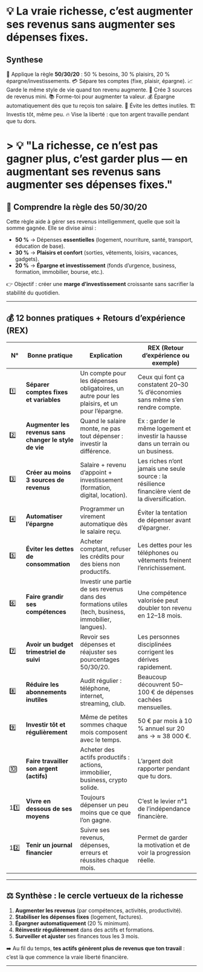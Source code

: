 
# 💡 **La vraie richesse**, c’est **augmenter ses revenus sans augmenter ses dépenses fixes**.

##  Synthese

🧭 Applique la règle **50/30/20** : 50 % besoins, 30 % plaisirs, 20 % épargne/investissements.
💳 Sépare tes comptes (fixe, plaisir, épargne).
📈 Garde le même style de vie quand ton revenu augmente.
💼 Crée 3 sources de revenus mini.
📚 Forme-toi pour augmenter ta valeur.
💰 Épargne automatiquement dès que tu reçois ton salaire.
🚫 Évite les dettes inutiles.
🏗️ Investis tôt, même peu.
🔥 Vise la liberté : que ton argent travaille pendant que tu dors.


# > 💡 **"La richesse, ce n’est pas gagner plus, c’est garder plus — en augmentant ses revenus sans augmenter ses dépenses fixes."**



## 🌱 Comprendre la règle des 50/30/20

Cette règle aide à gérer ses revenus intelligemment, quelle que soit la somme gagnée.
Elle se divise ainsi :

* **50 %** → Dépenses **essentielles** (logement, nourriture, santé, transport, éducation de base).
* **30 %** → **Plaisirs et confort** (sorties, vêtements, loisirs, vacances, gadgets).
* **20 %** → **Épargne et investissement** (fonds d’urgence, business, formation, immobilier, bourse, etc.).

👉 Objectif : créer une **marge d’investissement** croissante sans sacrifier la stabilité du quotidien.

---

## 💰 12 bonnes pratiques + Retours d’expérience (REX)

| N°   | Bonne pratique                                         | Explication                                                                                          | REX (Retour d’expérience ou exemple)                                                             |
| ---- | ------------------------------------------------------ | ---------------------------------------------------------------------------------------------------- | ------------------------------------------------------------------------------------------------ |
| 1️⃣  | **Séparer comptes fixes et variables**                 | Un compte pour les dépenses obligatoires, un autre pour les plaisirs, et un pour l’épargne.          | Ceux qui font ça constatent 20–30 % d’économies sans même s’en rendre compte.                    |
| 2️⃣  | **Augmenter les revenus sans changer le style de vie** | Quand le salaire monte, ne pas tout dépenser : investir la différence.                               | Ex : garder le même logement et investir la hausse dans un terrain ou un business.               |
| 3️⃣  | **Créer au moins 3 sources de revenus**                | Salaire + revenu d’appoint + investissement (formation, digital, location).                          | Les riches n’ont jamais une seule source : la résilience financière vient de la diversification. |
| 4️⃣  | **Automatiser l’épargne**                              | Programmer un virement automatique dès le salaire reçu.                                              | Éviter la tentation de dépenser avant d’épargner.                                                |
| 5️⃣  | **Éviter les dettes de consommation**                  | Acheter comptant, refuser les crédits pour des biens non productifs.                                 | Les dettes pour les téléphones ou vêtements freinent l’enrichissement.                           |
| 6️⃣  | **Faire grandir ses compétences**                      | Investir une partie de ses revenus dans des formations utiles (tech, business, immobilier, langues). | Une compétence valorisée peut doubler ton revenu en 12–18 mois.                                  |
| 7️⃣  | **Avoir un budget trimestriel de suivi**               | Revoir ses dépenses et réajuster ses pourcentages 50/30/20.                                          | Les personnes disciplinées corrigent les dérives rapidement.                                     |
| 8️⃣  | **Réduire les abonnements inutiles**                   | Audit régulier : téléphone, internet, streaming, club.                                               | Beaucoup découvrent 50–100 € de dépenses cachées mensuelles.                                     |
| 9️⃣  | **Investir tôt et régulièrement**                      | Même de petites sommes chaque mois composent avec le temps.                                          | 50 € par mois à 10 % annuel sur 20 ans → ≈ 38 000 €.                                             |
| 🔟   | **Faire travailler son argent (actifs)**               | Acheter des actifs productifs : actions, immobilier, business, crypto solide.                        | L’argent doit rapporter pendant que tu dors.                                                     |
| 11️⃣ | **Vivre en dessous de ses moyens**                     | Toujours dépenser un peu moins que ce que l’on gagne.                                                | C’est le levier n°1 de l’indépendance financière.                                                |
| 12️⃣ | **Tenir un journal financier**                         | Suivre ses revenus, dépenses, erreurs et réussites chaque mois.                                      | Permet de garder la motivation et de voir la progression réelle.                                 |

---

## ⚖️ Synthèse : le cercle vertueux de la richesse

1. **Augmenter les revenus** (par compétences, activités, productivité).
2. **Stabiliser les dépenses fixes** (logement, factures).
3. **Épargner automatiquement** (20 % minimum).
4. **Réinvestir régulièrement** dans des actifs et formations.
5. **Surveiller et ajuster** ses finances tous les 3 mois.

➡️ Au fil du temps, **tes actifs génèrent plus de revenus que ton travail** : c’est là que commence la vraie liberté financière.

---


